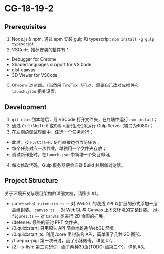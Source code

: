 # CG-18-19-2

## Prerequisites

1. Node.js & npm, 通过 npm 安装 gulp 和 typescript: `npm install -g gulp typescript`
2. VSCode, 推荐安装的插件有：
  * Debugger for Chrome
  * Shader languages support for VS Code
  * glsl-canvas
  * 3D Viewer for VSCode
3. Chrome 浏览器。（当然用 FireFox 也可以，需要自己改对应插件和 `launch.json` 相关设置。


## Development

1. `git clone`到本地后，用 VSCode 打开文件夹，在终端中运行 `npm install`；
2. 通过 `Ctrl+Shift+B` 或`终端->运行生成任务`运行 Gulp Server (端口为8080)；
3. 在左侧的调试界面中，任选一个任务运行：
  * 此后，按 `F5/Ctrl+F5` 便可直接运行当前任务；
  * 每个任务对应一次作业，单独用一个文件夹存放；
  * 调试新作业时，在`launch.json`中新增一个条目即可。
4. 每次修改代码，Gulp 服务器便会自动 Build 并刷新浏览器。


## Project Structure

关于环境开发与项目架构的详细文档，请移步 #1。

* /core:
  `webgl-extension.ts` -- 对 WebGL 的浅浅 API 以扩展的形式添加一层高级封装。 
  `canvas.ts` -- 对 WebGL 与 Canvas 上下文环境的完整封装。
  `2d-figures.ts` -- 对 `Canvas` 类进行 2D 绘图的扩展。 
* /defense: 最终的研讨 PPT 文件夹。
* /0.quickstart: 只用原生 API 简单地跑通 WebGL 环境。
* /0.quickstart_ts: 利用 /core 里封装的 API，简单画了几种 2D 图形。
* /1.peppa-pig: 第一次研讨，画了小猪佩奇，详见 #2。
* /2.i-is-fish: 第二次研讨，画了两种3D鱼(TODO: 画第三个)，详见 #3。

